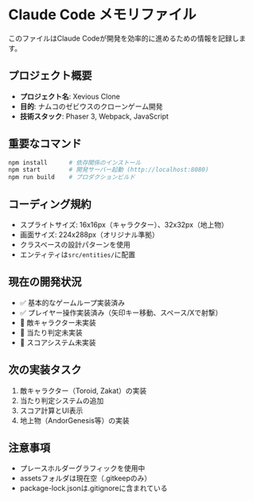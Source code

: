# Claude Code メモリファイル

このファイルはClaude Codeが開発を効率的に進めるための情報を記録します。

## プロジェクト概要
- **プロジェクト名**: Xevious Clone
- **目的**: ナムコのゼビウスのクローンゲーム開発
- **技術スタック**: Phaser 3, Webpack, JavaScript

## 重要なコマンド
```bash
npm install      # 依存関係のインストール
npm start        # 開発サーバー起動 (http://localhost:8080)
npm run build    # プロダクションビルド
```

## コーディング規約
- スプライトサイズ: 16x16px（キャラクター）、32x32px（地上物）
- 画面サイズ: 224x288px（オリジナル準拠）
- クラスベースの設計パターンを使用
- エンティティは`src/entities/`に配置

## 現在の開発状況
- ✅ 基本的なゲームループ実装済み
- ✅ プレイヤー操作実装済み（矢印キー移動、スペース/Xで射撃）
- 🔲 敵キャラクター未実装
- 🔲 当たり判定未実装
- 🔲 スコアシステム未実装

## 次の実装タスク
1. 敵キャラクター（Toroid, Zakat）の実装
2. 当たり判定システムの追加
3. スコア計算とUI表示
4. 地上物（AndorGenesis等）の実装

## 注意事項
- プレースホルダーグラフィックを使用中
- assetsフォルダは現在空（.gitkeepのみ）
- package-lock.jsonは.gitignoreに含まれている